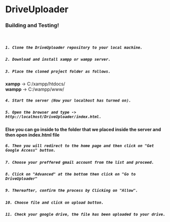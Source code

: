 # DriveUploader
### Building and Testing!
&nbsp;
##### `1. Clone the DriveUploader repository to your local machine.`

##### `2. Download and install xampp or wampp server.`

##### `3. Place the cloned project folder as follows.`
**xampp** -> C:/xampp/htdocs/  
**wampp** -> C:/wampp/www/
##### `4. Start the server (Now your localhost has turned on).`

##### `5. Open the browser and type -> http://localhost/DriveUploader/index.html.`
**Else you can go inside to the folder that we placed inside the server and then open index.html file**

##### `6. Then you will redirect to the home page and then click on "Get Google Access" button.`

##### `7. Choose your preffered gmail account from the list and proceed.`

##### `8. Click on "Advanced" at the bottom then click on "Go to DriveUploader"`

##### `9. Thereafter, confirm the process by Clicking on "Allow".`

##### `10. Choose file and click on upload button.`

##### `11. Check your google drive, the file has been uploaded to your drive.`
